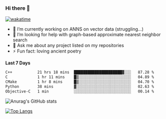 ### Hi there 👋

[![wakatime](https://wakatime.com/badge/user/8906da98-c623-4aff-ac00-99cb42e09b38.svg)](https://wakatime.com/@8906da98-c623-4aff-ac00-99cb42e09b38)

- 🔭 I’m currently working on ANNS on vector data (struggling...)
- 🤔 I’m looking for help with graph-based approximate nearest neighbor search
- 💬 Ask me about any project listed on my repositories
- ⚡ Fun fact: loving ancient poetry


**Last 7 Days**
<!--START_SECTION:waka-->

```txt
C++           21 hrs 18 mins  █████████████████████▓░░░   87.28 %
C             1 hr 11 mins    █▒░░░░░░░░░░░░░░░░░░░░░░░   04.89 %
CMake         1 hr 8 mins     █▒░░░░░░░░░░░░░░░░░░░░░░░   04.70 %
Python        38 mins         ▓░░░░░░░░░░░░░░░░░░░░░░░░   02.63 %
Objective-C   1 min           ░░░░░░░░░░░░░░░░░░░░░░░░░   00.14 %
```

<!--END_SECTION:waka-->

![Anurag's GitHub stats](https://github-readme-stats.vercel.app/api?username=matchyc&count_private=true&show_icons=true&theme=vue)

[![Top Langs](https://github-readme-stats.vercel.app/api/top-langs/?username=matchyc&langs_count=4&&hide=perl,raku,html,javascript,shell,roff,prolog)](https://github.com/anuraghazra/github-readme-stats)
